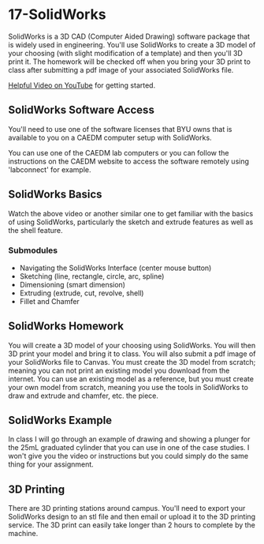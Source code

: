 # 17-SolidWorks
SolidWorks is a 3D CAD (Computer Aided Drawing) software package that is widely used in engineering. You'll use SolidWorks to create a 3D model of your choosing (with slight modification of a template) and then you'll 3D print it. The homework will be checked off when you bring your 3D print to class after submitting a pdf image of your associated SolidWorks file.

[Helpful Video on YouTube](https://youtu.be/ypymT835Gqw) for getting started.

## SolidWorks Software Access

You'll need to use one of the software licenses that BYU owns that is available to you on a CAEDM computer setup with SolidWorks. 

You can use one of the CAEDM lab computers or you can follow the instructions on the CAEDM website to access the software remotely using 'labconnect' for example.

## SolidWorks Basics
Watch the above video or another similar one to get familiar with the basics of using SolidWorks, particularly the sketch and extrude features as well as the shell feature.

### Submodules
- Navigating the SolidWorks Interface (center mouse button)
- Sketching (line, rectangle, circle, arc, spline)
- Dimensioning (smart dimension)
- Extruding (extrude, cut, revolve, shell)
- Fillet and Chamfer


## SolidWorks Homework
You will create a 3D model of your choosing using SolidWorks. You will then 3D print your model and bring it to class. You will also submit a pdf image of your SolidWorks file to Canvas. You must create the 3D model from scratch; meaning you can not print an existing model you download from the internet. You can use an existing model as a reference, but you must create your own model from scratch, meaning you use the tools in SolidWorks to draw and extrude and chamfer, etc. the piece.

## SolidWorks Example
In class I will go through an example of drawing and showing a plunger for the 25mL graduated cylinder that you can use in one of the case studies. I won't give you the video or instructions but you could simply do the same thing for your assignment. 

## 3D Printing
There are 3D printing stations around campus. You'll need to export your SolidWorks design to an stl file and then email or upload it to the 3D printing service. The 3D print can easily take longer than 2 hours to complete by the machine.
